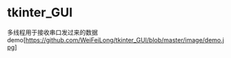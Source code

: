 # tkinter_GUI
多线程用于接收串口发过来的数据
demo[https://github.com/WeiFeiLong/tkinter_GUI/blob/master/image/demo.jpg]
